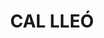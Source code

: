 ---
layout: patrimoni-details
title:  "CAL LLEÓ"
collections: ["patrimoni-arquitectonic"]
coordinates:
  - group1:
        - [1.46114222777182, 42.356384276610235]
        - [1.461289241538064, 42.356399601622442]
        - [1.461312524765927, 42.356321473876704]
        - [1.461163424576362, 42.356299445117862]
        - [1.46114222777182, 42.356384276610235]
---
